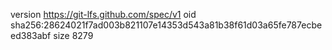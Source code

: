 version https://git-lfs.github.com/spec/v1
oid sha256:28624021f7ad003b821107e14353d543a81b38f61d03a65fe787ecbeed383abf
size 8279

